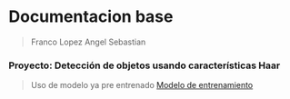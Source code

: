 # Documentacion base

> Franco Lopez Angel Sebastian

### Proyecto: Detección de objetos usando características Haar

> Uso de modelo ya pre entrenado
[Modelo de entrenamiento](https://github.com/opencv/opencv/tree/master/data/haarcascades)

